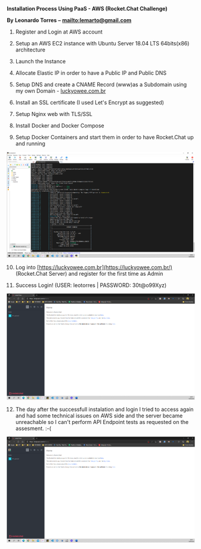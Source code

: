**Installation Process Using PaaS - AWS (Rocket.Chat Challenge)**

**By**  **Leonardo Torres**  **–** [**mailto:lemarto@gmail.com**](mailto:lemarto@gmail.com)

1. Register and Login at AWS account

2. Setup an AWS EC2 instance with Ubuntu Server 18.04 LTS 64bits(x86) architecture
3. Launch the Instance

4. Allocate Elastic IP in order to have a Public IP and Public DNS

5. Setup DNS and create a CNAME Record (www)as a Subdomain using my own Domain - [luckyowee.com.br](https://luckyowee.com.br/)

6. Install an SSL certificate (I used Let&#39;s Encrypt as suggested)

7. Setup Nginx web with TLS/SSL

8. Install Docker and Docker Compose

9. Setup Docker Containers and start them in order to have Rocket.Chat up and running

![](https://github.com/leotorres76/Rocket.Chat_ES_Leonardo_Torres/blob/main/rocketchat_installation_success.png)

10. Log into [https://luckyowee.com.br](https://luckyowee.com.br/) (Rocket.Chat Server) and register for the first time as Admin

11. Success Login! (USER: leotorres | PASSWORD: 30t@o99Xyz)

![](https://github.com/leotorres76/Rocket.Chat_ES_Leonardo_Torres/blob/main/success_log_in.png)

12. The day after the successfull instalation and login I tried to access again and had some technical issues on AWS side and the server became unreachable so I can't perform API Endpoint tests as requested on the assesment. :-(

![](https://github.com/leotorres76/Rocket.Chat_ES_Leonardo_Torres/blob/main/success_log_in.png)
